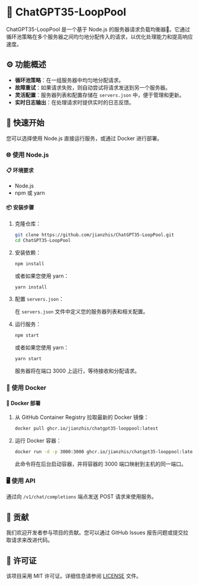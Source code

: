 # 🔄 ChatGPT35-LoopPool

ChatGPT35-LoopPool 是一个基于 Node.js 的服务器请求负载均衡器🚀。它通过循环池策略在多个服务器之间均匀地分配传入的请求，以优化处理能力和提高响应速度。

## ⚙️ 功能概述

- **循环池策略**：在一组服务器中均匀地分配请求。
- **故障重试**：如果请求失败，则自动尝试将请求发送到另一个服务器。
- **灵活配置**：服务器列表和配置存储在 `servers.json` 中，便于管理和更新。
- **实时日志输出**：在处理请求时提供实时的日志反馈。

## 🚀 快速开始

您可以选择使用 Node.js 直接运行服务，或通过 Docker 进行部署。

### 🌐 使用 Node.js

#### 📋 环境要求

- Node.js
- npm 或 yarn

#### 📦 安装步骤

1. 克隆仓库：

   ```bash
   git clone https://github.com/jianzhis/ChatGPT35-LoopPool.git
   cd ChatGPT35-LoopPool
   ```

2. 安装依赖：

   ```bash
   npm install
   ```

   或者如果您使用 yarn：

   ```bash
   yarn install
   ```

3. 配置 `servers.json`：

   在 `servers.json` 文件中定义您的服务器列表和相关配置。

4. 运行服务：

   ```bash
   npm start
   ```

   或者如果您使用 yarn：

   ```bash
   yarn start
   ```

   服务器将在端口 3000 上运行，等待接收和分配请求。

### 🐳 使用 Docker

#### 🚢 Docker 部署

1. 从 GitHub Container Registry 拉取最新的 Docker 镜像：

   ```bash
   docker pull ghcr.io/jianzhis/chatgpt35-looppool:latest
   ```

2. 运行 Docker 容器：

   ```bash
   docker run -d -p 3000:3000 ghcr.io/jianzhis/chatgpt35-looppool:latest
   ```

   此命令将在后台启动容器，并将容器的 3000 端口映射到主机的同一端口。

### 🖥️ 使用 API

通过向 `/v1/chat/completions` 端点发送 POST 请求来使用服务。

## 🤝 贡献

我们欢迎开发者参与项目的贡献。您可以通过 GitHub Issues 报告问题或提交拉取请求来改进代码。

## 📜 许可证

该项目采用 MIT 许可证。详细信息请参阅 [LICENSE](LICENSE) 文件。